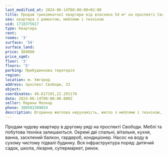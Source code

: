 ```yaml
---
last_modified_at: 2024-06-14T00:00:00+02:00
title: Продаж трикімнатної квартири від власника 54 м² на проспекті Свободи
seo: квартира з ремонтом, меблями і технікою
uid: 1718375617
type: Квартира
rent:
rooms: '3'
surface: '54'
surface_land:
price: $68000
price_sqmt:
floor: '3'
floors: '5'
parking: Прибудинкова територія
region:
location: м. Ужгород
address: проспект Свободи, 33
object:
coordinates: 48.617191,22.291170
date: 2024-06-14T00:00:00.000Z
seller: Марина Молнар
phone: 380502309654
description: Вторинна житлова нерухомість, житло з меблями і технікою, придатне і готове для проживання
---
```


Продам чудову квартиру в другому ряді на проспекті Свободи. Меблі та побутова техніка залишаються. Окремі дві спальні, вітальня, кухня, ванна, засклений балкон, гардероб, кондиціонер. Насос на воду в сухому чистому підвалі будинку. Вся інфраструктура поряд: дитячий садок, школа, лікарня, супермаркет, ринок.
